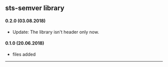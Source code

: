 
sts-semver library
---------------------------------------------------------------------------

#### 0.2.0 (03.08.2018)

- Update: The library isn't header only now.

#### 0.1.0 (20.06.2018)

- files added

---------------------------------------------------------------------------
